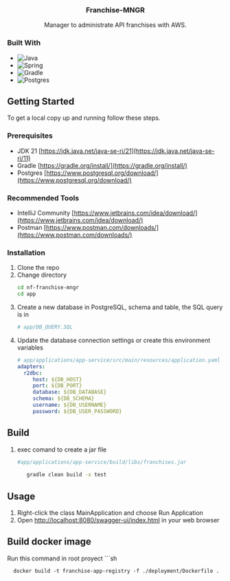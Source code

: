 <br />
<div align="center">
<h3 align="center">Franchise-MNGR</h3>
  <p align="center">
    Manager to administrate API franchises with AWS.
  </p>
</div>

### Built With

* ![Java](https://img.shields.io/badge/java-%23ED8B00.svg?style=for-the-badge&logo=java&logoColor=white)
* ![Spring](https://img.shields.io/badge/Spring-6DB33F?style=for-the-badge&logo=spring&logoColor=white)
* ![Gradle](https://img.shields.io/badge/Gradle-02303A.svg?style=for-the-badge&logo=Gradle&logoColor=white)
* ![Postgres](https://img.shields.io/badge/PostGres-08B4CA?style=for-the-badge&logo=postgresql&logoColor=white)


<!-- GETTING STARTED -->
## Getting Started

To get a local copy up and running follow these steps.

### Prerequisites

* JDK 21 [https://jdk.java.net/java-se-ri/21](https://jdk.java.net/java-se-ri/11)
* Gradle [https://gradle.org/install/](https://gradle.org/install/)
* Postgres [https://www.postgresql.org/download/](https://www.postgresql.org/download/)

### Recommended Tools
* IntelliJ Community [https://www.jetbrains.com/idea/download/](https://www.jetbrains.com/idea/download/)
* Postman [https://www.postman.com/downloads/](https://www.postman.com/downloads/)

### Installation

1. Clone the repo
2. Change directory
   ```sh
   cd nf-franchise-mngr
   cd app
   ```
3. Create a new database in PostgreSQL, schema and table, the SQL query is in 
   ```yml
   # app/DB_QUERY.SQL
   ```
4. Update the database connection settings or create this environment variables 
   ```yml
   # app/applications/app-service/src/main/resources/application.yaml  
   adapters:
     r2dbc:
        host: ${DB_HOST}
        port: ${DB_PORT}
        database: ${DB_DATABASE}
        schema: ${DB_SCHEMA}
        username: ${DB_USERNAME}
        password: ${DB_USER_PASSWORD}
   ```
## Build

1. exec comand to create a jar file 
   ```sh
   #app/applications/app-service/build/libs/franchises.jar
      
      gradle clean build -x test
   
   ```

<!-- USAGE -->
## Usage

1. Right-click the class MainApplication and choose Run Application
2. Open [http://localhost:8080/swagger-ui/index.html](http://localhost:8081/swagger-ui/index.html) in your web browser

## Build docker image
Run this command in root proyect
    ```sh
      
      docker build -t franchise-app-registry -f ./deployment/Dockerfile .
   
   ```
 